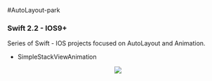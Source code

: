 #AutoLayout-park
### Swift 2.2 - IOS9+

Series of Swift - IOS projects focused on AutoLayout and Animation. 

* SimpleStackViewAnimation
<p align="center">
   <img src="https://camo.githubusercontent.com/4e5cf07b1863cf2dfcc0211fcc91ac16299002cf/687474703a2f2f6d616e75656c6361726c6f732e6769746875622e696f2f696d616765732f537461636b56696577526f746174696f6e4269676765722e676966" height=“200” ”>
</p>